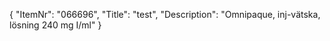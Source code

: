 {
  "ItemNr": "066696",
  "Title": "test",
  "Description": "Omnipaque, inj-vätska, lösning 240 mg I/ml"
}